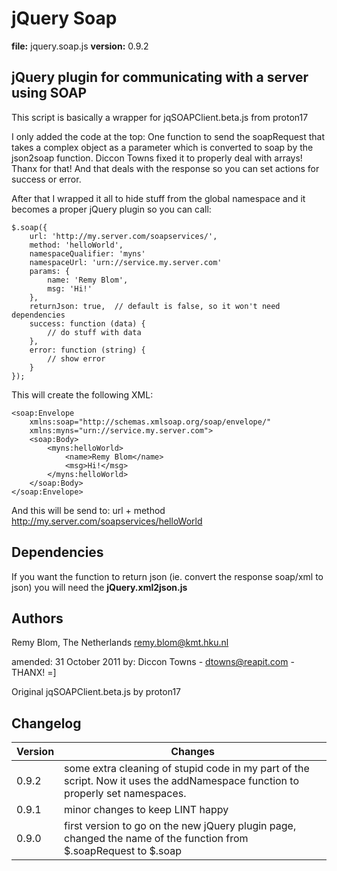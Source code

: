 jQuery Soap
===========
**file:** jquery.soap.js
**version:** 0.9.2

jQuery plugin for communicating with a server using SOAP
--------------------------------------------------------

This script is basically a wrapper for jqSOAPClient.beta.js from proton17

I only added the code at the top:
One function to send the soapRequest that takes a complex object as a parameter
which is converted to soap by the json2soap function.
Diccon Towns fixed it to properly deal with arrays! Thanx for that!
And that deals with the response so you can set actions for success or error.

After that I wrapped it all to hide stuff from the global namespace
and it becomes a proper jQuery plugin so you can call:

	$.soap({
		url: 'http://my.server.com/soapservices/',
		method: 'helloWorld',
		namespaceQualifier: 'myns'
		namespaceUrl: 'urn://service.my.server.com'
		params: {
			name: 'Remy Blom',
			msg: 'Hi!'
		},
		returnJson: true,  // default is false, so it won't need dependencies
		success: function (data) {
			// do stuff with data
		},
		error: function (string) {
			// show error
		}
	});

This will create the following XML:

	<soap:Envelope
		xmlns:soap="http://schemas.xmlsoap.org/soap/envelope/"
		xmlns:myns="urn://service.my.server.com">
		<soap:Body>
			<myns:helloWorld>
				<name>Remy Blom</name>
				<msg>Hi!</msg>
			</myns:helloWorld>
		</soap:Body>
	</soap:Envelope>

And this will be send to: url + method
http://my.server.com/soapservices/helloWorld

Dependencies
-----------
If you want the function to return json
(ie. convert the response soap/xml to json)
you will need the **jQuery.xml2json.js**


Authors
-------
Remy Blom,
The Netherlands
remy.blom@kmt.hku.nl

amended: 31 October 2011
by: Diccon Towns - dtowns@reapit.com - THANX! =]

Original jqSOAPClient.beta.js by proton17

Changelog
---------
Version | Changes
--- | ---
0.9.2 | some extra cleaning of stupid code in my part of the script. Now it uses the addNamespace function to properly set namespaces.
0.9.1 | minor changes to keep LINT happy
0.9.0 | first version to go on the new jQuery plugin page, changed the name of the function from $.soapRequest to $.soap